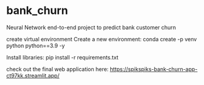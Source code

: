 # bank_churn
Neural Network end-to-end project to predict bank customer churn

create virtual environment
Create a new environment: 
conda create -p venv python python==3.9 -y

Install libraries: 
pip install -r requirements.txt

check out the final web application here:
https://spikspiks-bank-churn-app-ct97kk.streamlit.app/
